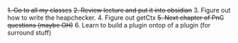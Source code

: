 ~~1. Go to all my classes~~
~~2. Review lecture and put it into obsidian~~
3. Figure out how to write the heapchecker.
4. Figure out getCtx
~~5. Next chapter of PnC questions (maybe OH)~~
6. Learn to build a plugin ontop of a plugin (for surround stuff)